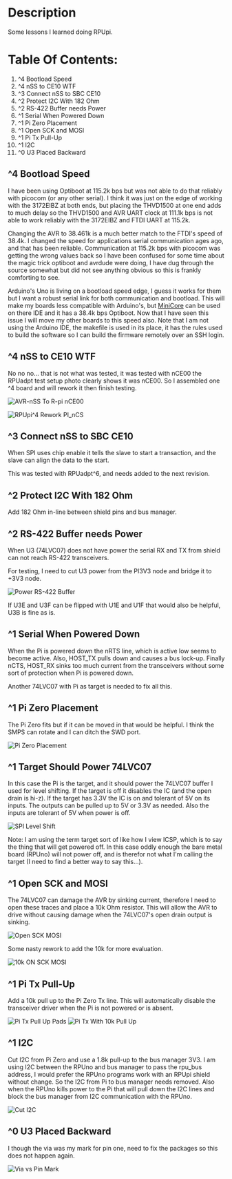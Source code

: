 # Description

Some lessons I learned doing RPUpi.

# Table Of Contents:

1. ^4 Bootload Speed
1. ^4 nSS to CE10 WTF
1. ^3 Connect nSS to SBC CE10
1. ^2 Protect I2C With 182 Ohm 
1. ^2 RS-422 Buffer needs Power
1. ^1 Serial When Powered Down
1. ^1 Pi Zero Placement
1. ^1 Open SCK and MOSI
1. ^1 Pi Tx Pull-Up
1. ^1 I2C
1. ^0 U3 Placed Backward


## ^4 Bootload Speed

I have been using Optiboot at 115.2k bps but was not able to do that reliably with picocom (or any other serial). I think it was just on the edge of working with the 3172EIBZ at both ends, but placing the THVD1500 at one end adds to much delay so the THVD1500 and AVR UART clock at 111.1k bps is not able to work reliably with the 3172EIBZ and FTDI UART at 115.2k. 

Changing the AVR to 38.461k is a much better match to the FTDI's speed of 38.4k. I changed the speed for applications serial communication ages ago, and that has been reliable. Communication at 115.2k bps with picocom was getting the wrong values back so I have been confused for some time about the magic trick optiboot and avrdude were doing, I have dug through the source somewhat but did not see anything obvious so this is frankly comforting to see. 

Arduino's Uno is living on a bootload speed edge, I guess it works for them but I want a robust serial link for both communication and bootload. This will make my boards less compatible with Arduino's, but [MiniCore] can be used on there IDE and it has a 38.4k bps Optiboot. Now that I have seen this issue I will move my other boards to this speed also. Note that I am not using the Arduino IDE, the makefile is used in its place, it has the rules used to build the software so I can build the firmware remotely over an SSH login. 

[MiniCore]: https://github.com/MCUdude/MiniCore


## ^4 nSS to CE10 WTF

No no no... that is not what was tested, it was tested with nCE00 the RPUadpt test setup photo clearly shows it was nCE00. So I assembled one ^4 board and will rework it then finish testing.

![AVR-nSS To R-pi nCE00](./RPUpi^4_avr-nSS_should_goto_rpi-nCE00.jpg "RPUpi^4 AVR-nSS To R-pi nCE00")

![RPUpi^4 Rework PI_nCS](./RPUpi^4_Rework_cut_PI_nCS_and_route_to_rpi-nCE00.png "RPUpi^4 Rework PI_nCS")


## ^3 Connect nSS to SBC CE10

When SPI uses chip enable it tells the slave to start a transaction, and the slave can align the data to the start.

This was tested with RPUadpt^6, and needs added to the next revision.


## ^2 Protect I2C With 182 Ohm

Add 182 Ohm in-line between shield pins and bus manager.


## ^2 RS-422 Buffer needs Power

When U3 (74LVC07) does not have power the serial RX and TX from shield can not reach RS-422 transceivers. 

For testing, I need to cut U3 power from the PI3V3 node and bridge it to +3V3 node.

![Power RS-422 Buffer](./RPUpi^2_PwrRS422Buffer.png "Power RS-422 Buffer")

If U3E and U3F can be flipped with U1E and U1F that would also be helpful, U3B is fine as is.


## ^1 Serial When Powered Down

When the Pi is powered down the nRTS line, which is active low seems to become active. Also, HOST_TX pulls down and causes a bus lock-up. Finally nCTS, HOST_RX sinks too much current from the transceivers without some sort of protection when Pi is powered down.

 Another 74LVC07 with Pi as target is needed to fix all this.


## ^1 Pi Zero Placement

The Pi Zero fits but if it can be moved in that would be helpful. I think the SMPS can rotate and I can ditch the SWD port.

![Pi Zero Placement](./RPUpi^1WithRPUno^5.jpg "Pi Zero Placement")


## ^1 Target Should Power 74LVC07 

In this case the Pi is the target, and it should power the 74LVC07 buffer I used for level shifting. If the target is off it disables the IC (and the open drain is hi-z). If the target has 3.3V the IC is on and tolerant of 5V on its inputs. The outputs can be pulled up to 5V or 3.3V as needed. Also the inputs are tolerant of 5V when power is off.

![SPI Level Shift](./SPI_Lvl_Shift_With_Pwr_Down_Target.png "SPI Level Shift With Power Down Target")

Note: I am using the term target sort of like how I view ICSP, which is to say the thing that will get powered off. In this case oddly enough the bare metal  board (RPUno) will not power off, and is therefor not what I'm calling the target (I need to find a better way to say this...).


## ^1 Open SCK and MOSI

The 74LVC07 can damage the AVR by sinking current, therefore I need to open these traces and place a 10k Ohm resistor. This will allow the AVR to drive without causing damage when the 74LVC07's open drain output is sinking.

![Open SCK MOSI](./16197^1_OpenSckMosi.png "Open SCK MOSI")

Some nasty rework to add the 10k for more evaluation.

![10k ON SCK MOSI](./16197^1_10kOnSckMosi.jpg "10k ON SCK MOSI")

## ^1 Pi Tx Pull-Up

Add a 10k pull up to the Pi Zero Tx line. This will automatically disable the transceiver driver when the Pi is not powered or is absent.

![Pi Tx Pull Up Pads](./16197^1,PiTxPullUpPads.png "Pi Tx Pull Up Pads")
![Pi Tx With 10k Pull Up](./16197^1,PiTxWith10kPullUp.jpg "Pi Tx With 10k Pull Up")


## ^1 I2C

Cut I2C from Pi Zero and use a 1.8k pull-up to the bus manager 3V3. I am using I2C between the RPUno and bus manager to pass the rpu_bus address, I would prefer the RPUno programs work with an RPUpi shield without change. So the I2C from Pi to bus manager needs removed. Also when the RPUno kills power to the Pi that will pull down the I2C lines and block the bus manager from I2C communication with the RPUno.

![Cut I2C](./16197^1,CutI2cFromPiJmpMcuAndPullUp.jpg "Cut I2C From Pi")


## ^0 U3 Placed Backward

I though the via was my mark for pin one, need to fix the packages so this does not happen again.

![Via vs Pin Mark](./16197^0,U3placedBackward.jpg "Via vs Pin Mark")



